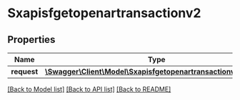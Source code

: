 # Sxapisfgetopenartransactionv2

## Properties
Name | Type | Description | Notes
------------ | ------------- | ------------- | -------------
**request** | [**\Swagger\Client\Model\Sxapisfgetopenartransactionv2Request**](Sxapisfgetopenartransactionv2Request.md) |  | [optional] 

[[Back to Model list]](../README.md#documentation-for-models) [[Back to API list]](../README.md#documentation-for-api-endpoints) [[Back to README]](../README.md)


